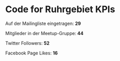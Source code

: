 # Code for Ruhrgebiet KPIs

Auf der Mailingliste eingetragen: **29**

Mitglieder in der Meetup-Gruppe: **44**

Twitter Followers: **52**

Facebook Page Likes: **16**
